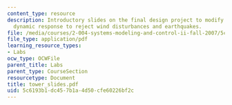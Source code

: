 ```yaml
---
content_type: resource
description: Introductory slides on the final design project to modify a tall building?s
  dynamic response to reject wind disturbances and earthquakes.
file: /media/courses/2-004-systems-modeling-and-control-ii-fall-2007/5c6193b1dc457b1a4d50cfe60226bf2c_tower_slides.pdf
file_type: application/pdf
learning_resource_types:
- Labs
ocw_type: OCWFile
parent_title: Labs
parent_type: CourseSection
resourcetype: Document
title: tower_slides.pdf
uid: 5c6193b1-dc45-7b1a-4d50-cfe60226bf2c
---
```

